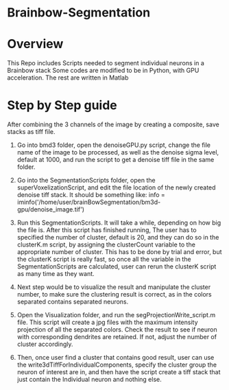 # Brainbow-Segmentation

# Overview
This Repo includes Scripts needed to segment individual neurons in a Brainbow stack
Some codes are modified to be in Python, with GPU acceleration.
The rest are written in Matlab

# Step by Step guide
After combining the 3 channels of the image by creating a composite, save stacks as tiff file.
1) Go into bmd3 folder, open the denoiseGPU.py script, change the file name of the image to be processed, as well as the denoise sigma level, default at 1000, and run the script to get a denoise tiff file in the same folder.

2) Go into the SegmentationScripts folder, open the superVoxelizationScript, and edit the file location of the newly created denoise tiff stack. It should be something like: info = iminfo('/home/user/brainBowSegmentation/bm3d-gpu/denoise_image.tif')

3) Run this SegmentationScripts. It will take a while, depending on how big the file is. After this script has finished running, The user has to specified the number of cluster, default is 20, and they can do so in the clusterK.m script, by assigning the clusterCount variable to the appropriate number of cluster. This has to be done by trial and error, but the clusterK script is really fast, so once all the variable in the SegmentationScripts are calculated, user can rerun the clusterK script as many time as they want.


4) Next step would be to visualize the result and manipulate the cluster number, to make sure the clustering result is correct, as in the colors separated contains separated neurons.

5) Open the Visualization folder, and run the segProjectionWrite_script.m file. This script will create a jpg files with the maximum intensity projection of all the separated colors. Check the result to see if neuron with corresponding dendrites are retained. If not, adjust the number of cluster accordingly.

6) Then, once user find a cluster that contains good result, user can use the write3dTiffForIndividualComponents, specify the cluster group the neuron of interest are in, and then have the script create a tiff stack that just contain the Individual neuron and nothing else. 
